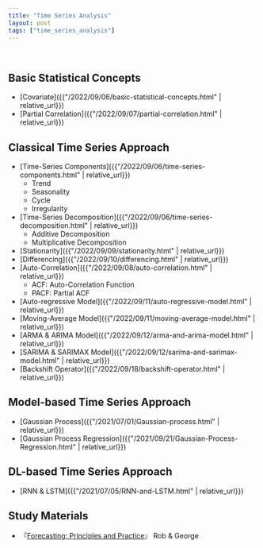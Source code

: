 ```yaml
---
title: "Time Series Analysis"
layout: post
tags: ["time_series_analysis"]
---
```


<br/>

## Basic Statistical Concepts

- [Covariate]({{"/2022/09/06/basic-statistical-concepts.html" | relative_url}})
- [Partial Correlation]({{"/2022/09/07/partial-correlation.html" | relative_url}})

## Classical Time Series Approach

- [Time-Series Components]({{"/2022/09/06/time-series-components.html" | relative_url}})
  - Trend
  - Seasonality
  - Cycle
  - Irregularity
- [Time-Series Decomposition]({{"/2022/09/06/time-series-decomposition.html" | relative_url}})
  - Additive Decomposition
  - Multiplicative Decomposition
- [Stationarity]({{"/2022/09/09/stationarity.html" | relative_url}})
- [Differencing]({{"/2022/09/10/differencing.html" | relative_url}})
- [Auto-Correlation]({{"/2022/09/08/auto-correlation.html" | relative_url}})
  - ACF: Auto-Correlation Function
  - PACF: Partial ACF
- [Auto-regressive Model]({{"/2022/09/11/auto-regressive-model.html" | relative_url}})
- [Moving-Average Model]({{"/2022/09/11/moving-average-model.html" | relative_url}})
- [ARMA & ARIMA Model]({{"/2022/09/12/arma-and-arima-model.html" | relative_url}})
- [SARIMA & SARIMAX Model]({{"/2022/09/12/sarima-and-sarimax-model.html" | relative_url}})
- [Backshift Operator]({{"/2022/09/18/backshift-operator.html" | relative_url}})

## Model-based Time Series Approach

- [Gaussian Process]({{"/2021/07/01/Gaussian-process.html" | relative_url}})
- [Gaussian Process Regression]({{"/2021/09/21/Gaussian-Process-Regression.html" | relative_url}})


## DL-based Time Series Approach

- [RNN & LSTM]({{"/2021/07/05/RNN-and-LSTM.html" | relative_url}})



## Study Materials

- 『[Forecasting: Principles and Practice](https://otexts.com/fppkr/)』 Rob & George